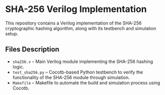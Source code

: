 # SHA-256 Verilog Implementation

This repository contains a Verilog implementation of the SHA-256 cryptographic hashing algorithm, along with its testbench and simulation setup.

## Files Description

- `sha256.v` – Main Verilog module implementing the SHA-256 hashing logic.
- `test_sha256.py` – Cocotb-based Python testbench to verify the functionality of the SHA-256 module through simulation.
- `Makefile` – Makefile to automate the build and simulation process using Cocotb.

